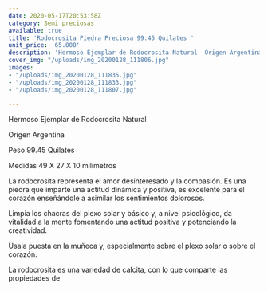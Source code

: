 ```yaml
---
date: 2020-05-17T20:53:58Z
category: Semi preciosas
available: true
title: 'Rodocrosita Piedra Preciosa 99.45 Quilates '
unit_price: '65.000'
description: 'Hermoso Ejemplar de Rodocrosita Natural  Origen Argentina '
cover_img: "/uploads/img_20200128_111806.jpg"
images:
- "/uploads/img_20200128_111835.jpg"
- "/uploads/img_20200128_111833.jpg"
- "/uploads/img_20200128_111807.jpg"

---
```

Hermoso Ejemplar de Rodocrosita Natural 

Origen Argentina 

Peso 99.45 Quilates 

Medidas 49 X 27 X 10  milímetros

La rodocrosita representa el amor desinteresado y la compasión. Es una piedra que imparte una actitud dinámica y positiva, es excelente para el corazón enseñándole a asimilar los sentimientos dolorosos.

Limpia los chacras del plexo solar y básico y, a nivel psicológico, da vitalidad a la mente fomentando una actitud positiva y potenciando la creatividad.

Úsala puesta en la muñeca y, especialmente sobre el plexo solar o sobre el corazón.

La rodocrosita es una variedad de calcita, con lo que comparte las propiedades de